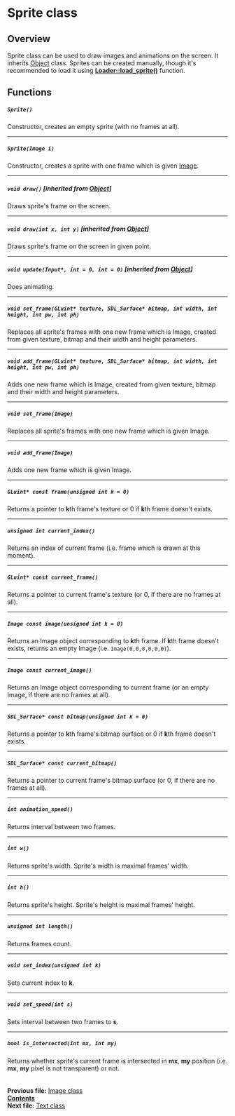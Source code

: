 ﻿# Sprite class

## Overview

Sprite class can be used to draw images and animations on the screen. It inherits [Object](04_Object.md) class. Sprites can be created manually, though it's recommended to load it using **[Loader::load_sprite()](09_Loader.md#sprite-load_spritestring-filename)** function.

## Functions

##### `Sprite()`
Constructor, creates an empty sprite (with no frames at all).  

----
##### `Sprite(Image i)`
Constructor, creates a sprite with one frame which is given [Image](12_Image.md).  

----
##### `void draw()` [inherited from [Object](04_Object.md#void-draw)]
Draws sprite's frame on the screen.  

----
##### `void draw(int x, int y)` [inherited from [Object](04_Object.md#void-drawint-x-int-y)]
Draws sprite's frame on the screen in given point.  

----
##### `void update(Input*, int = 0, int = 0)` [inherited from [Object](04_Object.md#void-updateinput-int-x_offset--0-int-y_offset--0)]
Does animating.  

----
##### `void set_frame(GLuint* texture, SDL_Surface* bitmap, int width, int height, int pw, int ph)`
Replaces all sprite's frames with one new frame which is Image, created from given texture, bitmap and their width and height parameters.  

----
##### `void add_frame(GLuint* texture, SDL_Surface* bitmap, int width, int height, int pw, int ph)`
Adds one new frame which is Image, created from given texture, bitmap and their width and height parameters.  

----
##### `void set_frame(Image)`
Replaces all sprite's frames with one new frame which is given Image.  

----
##### `void add_frame(Image)`
Adds one new frame which is given Image.  

----
##### `GLuint* const frame(unsigned int k = 0)`
Returns a pointer to **k**th frame's texture or 0 if **k**th frame doesn't exists.  

----
##### `unsigned int current_index()`
Returns an index of current frame (i.e. frame which is drawn at this moment).  

----
##### `GLuint* const current_frame()`
Returns a pointer to current frame's texture (or 0, if there are no frames at all).  

----
##### `Image const image(unsigned int k = 0)`
Returns an Image object corresponding to **k**th frame. If **k**th frame doesn't exists, returns an empty Image (i.e. `Image(0,0,0,0,0,0)`).

----
##### `Image const current_image()`
Returns an Image object corresponding to current frame (or an empty Image, if there are no frames at all).  

----
##### `SDL_Surface* const bitmap(unsigned int k = 0)`
Returns a pointer to **k**th frame's bitmap surface or 0 if **k**th frame doesn't exists.  

----
##### `SDL_Surface* const current_bitmap()`
Returns a pointer to current frame's bitmap surface (or 0, if there are no frames at all).  

----
##### `int animation_speed()`
Returns interval between two frames.  

----
##### `int w()`
Returns sprite's width. Sprite's width is maximal frames' width.  

----
##### `int h()`
Returns sprite's height. Sprite's height is maximal frames' height.  

----
##### `unsigned int length()`
Returns frames count.  

----
##### `void set_index(unsigned int k)`
Sets current index to **k**.  

----
##### `void set_speed(int s)`
Sets interval between two frames to **s**.  

----
##### `bool is_intersected(int mx, int my)`
Returns whether sprite's current frame is intersected in **mx**, **my** position (i.e. **mx**, **my** pixel is not transparent) or not.  
   
   
**Previous file:** [Image class](12_Image.md)  
**[Contents](00_Contents.md)**  
**Next file:** [Text class](14_Text.md)
